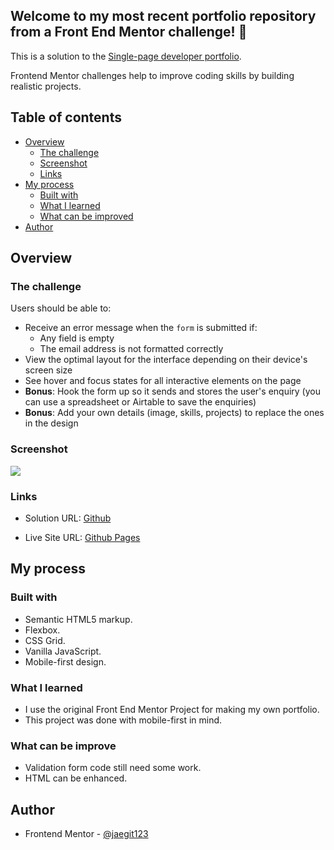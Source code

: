 ## Welcome to my most recent portfolio repository from a Front End Mentor challenge! 👋

This is a solution to the [Single-page developer portfolio](https://www.frontendmentor.io/challenges/singlepage-developer-portfolio-bBVj2ZPi-x/hub). 

Frontend Mentor challenges help to improve coding skills by building realistic projects. 

## Table of contents

- [Overview](#overview)
  - [The challenge](#the-challenge)
  - [Screenshot](#screenshot)
  - [Links](#links)
- [My process](#my-process)
  - [Built with](#built-with)
  - [What I learned](#what-i-learned)
  - [What can be improved](#What-can-be-improve)
- [Author](#author)

## Overview

### The challenge

Users should be able to:

- Receive an error message when the `form` is submitted if:
  - Any field is empty
  - The email address is not formatted correctly
- View the optimal layout for the interface depending on their device's screen size
- See hover and focus states for all interactive elements on the page
- **Bonus**: Hook the form up so it sends and stores the user's enquiry (you can use a spreadsheet or Airtable to save the enquiries)
- **Bonus**: Add your own details (image, skills, projects) to replace the ones in the design

### Screenshot

![](https://giphy.com/gifs/eFNQvbEjaRKNo8QRk8)

### Links

- Solution URL: [Github](https://github.com/jaegit123/My-portfolio)

- Live Site URL: [Github Pages](https://jaedevgithub.github.io/My-portfolio/)

## My process

### Built with

- Semantic HTML5 markup.
- Flexbox.
- CSS Grid.
- Vanilla JavaScript.
- Mobile-first design.

### What I learned

- I use the original Front End Mentor Project for making my own portfolio.
- This project was done with mobile-first in mind.

### What can be improve

- Validation form code still need some work.
- HTML can be enhanced.

## Author

- Frontend Mentor - [@jaegit123](https://www.frontendmentor.io/profile/jaegit123)
